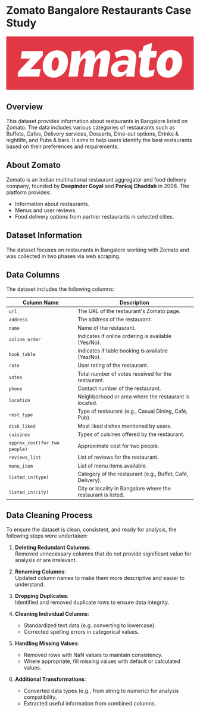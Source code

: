 # Zomato Bangalore Restaurants Case Study  

![Zomato](https://github.com/Shandeep-Raula/Zomato-Bangalore-Restaurants-Case-Study/blob/main/Zomato_logo.png)

## Overview  
This dataset provides information about restaurants in Bangalore listed on Zomato. The data includes various categories of restaurants such as Buffets, Cafes, Delivery services, Desserts, Dine-out options, Drinks & nightlife, and Pubs & bars. It aims to help users identify the best restaurants based on their preferences and requirements.  

## About Zomato  
Zomato is an Indian multinational restaurant aggregator and food delivery company, founded by **Deepinder Goyal** and **Pankaj Chaddah** in 2008. The platform provides:  
- Information about restaurants.  
- Menus and user reviews.  
- Food delivery options from partner restaurants in selected cities.  

## Dataset Information  
The dataset focuses on restaurants in Bangalore working with Zomato and was collected in two phases via web scraping.  

## Data Columns  
The dataset includes the following columns:  

| **Column Name**             | **Description**                                                                            |  
|------------------------------|--------------------------------------------------------------------------------------------|  
| `url`                        | The URL of the restaurant's Zomato page.                                                  |  
| `address`                    | The address of the restaurant.                                                            |  
| `name`                       | Name of the restaurant.                                                                   |  
| `online_order`               | Indicates if online ordering is available (Yes/No).                                       |  
| `book_table`                 | Indicates if table booking is available (Yes/No).                                         |  
| `rate`                       | User rating of the restaurant.                                                            |  
| `votes`                      | Total number of votes received for the restaurant.                                        |  
| `phone`                      | Contact number of the restaurant.                                                         |  
| `location`                   | Neighborhood or area where the restaurant is located.                                     |  
| `rest_type`                  | Type of restaurant (e.g., Casual Dining, Café, Pub).                                      |  
| `dish_liked`                 | Most liked dishes mentioned by users.                                                     |  
| `cuisines`                   | Types of cuisines offered by the restaurant.                                              |  
| `approx_cost(for two people)`| Approximate cost for two people.                                                           |  
| `reviews_list`               | List of reviews for the restaurant.                                                       |  
| `menu_item`                  | List of menu items available.                                                             |  
| `listed_in(type)`            | Category of the restaurant (e.g., Buffet, Café, Delivery).                                |  
| `listed_in(city)`            | City or locality in Bangalore where the restaurant is listed.                             |  
  

## Data Cleaning Process  
To ensure the dataset is clean, consistent, and ready for analysis, the following steps were undertaken:  

1. **Deleting Redundant Columns**:  
   Removed unnecessary columns that do not provide significant value for analysis or are irrelevant.  

2. **Renaming Columns**:  
   Updated column names to make them more descriptive and easier to understand.  

3. **Dropping Duplicates**:  
   Identified and removed duplicate rows to ensure data integrity.  

4. **Cleaning Individual Columns**:  
   - Standardized text data (e.g. converting to lowercase).  
   - Corrected spelling errors in categorical values.  

5. **Handling Missing Values**:  
   - Removed rows with NaN values to maintain consistency.  
   - Where appropriate, fill missing values with default or calculated values.  

6. **Additional Transformations**:  
   - Converted data types (e.g., from string to numeric) for analysis compatibility.  
   - Extracted useful information from combined columns.  
